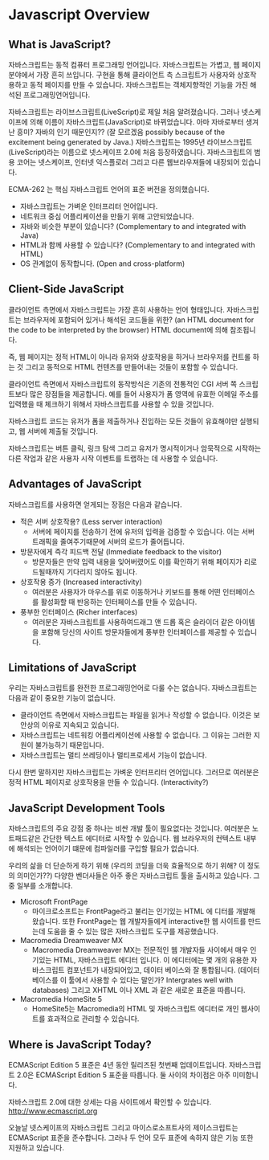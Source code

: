 # Javascript Overview
## What is JavaScript?
자바스크립트는 동적 컴퓨터 프로그래밍 언어입니다. 자바스크립트는 가볍고, 웹 페이지 분야에서 가장 흔히 쓰입니다. 구현을 통해 클라이언트 측 스크립트가 사용자와 상호작용하고 동적 페이지를 만들 수 있습니다. 자바스크립트는 객체지향적인 기능을 가진 해석된 프로그래밍언어입니다.

자바스크립트는 라이브스크립트(LiveScript)로 제일 처음 알려졌습니다. 그러나 넷스케이프에 의해 이름이 자바스크립트(JavaScript)로 바뀌었습니다. 아마 자바로부터 생겨난 흥미? 자바의 인기 때문인지?? (잘 모르겠음 possibly because of the excitement being generated by Java.) 자바스크립트는 1995년 라이브스크립트(LiveScript)라는 이름으로 넷스케이프 2.0에 처음 등장하였습니다. 자바스크립트의 범용 코어는 넷스케이프, 인터넷 익스플로러 그리고 다른 웹브라우져들에 내장되어 있습니다.

ECMA-262 는 핵심 자바스크립트 언어의 표준 버전을 정의했습니다.

* 자바스크립트는 가벼운 인터프리터 언어입니다.
* 네트워크 중심 어플리케이션을 만들기 위해 고안되었습니다.
* 자바와 비슷한 부분이 있습니다? (Complementary to and integrated with Java)
* HTML과 함께 사용할 수 있습니다? (Complementary to and integrated with HTML)
* OS 관계없이 동작합니다. (Open and cross-platform)

## Client-Side JavaScript
 클라이언트 측면에서 자바스크립트는 가장 흔히 사용하는 언어 형태입니다. 자바스크립트는 브라우저에 포함되어 있거나  해석된 코드들을 위한? (an HTML document for the code to be interpreted by the browser) HTML document에 의해 참조됩니다.

즉, 웹 페이지는 정적 HTML이 아니라 유저와 상호작용을 하거나 브라우저를 컨트롤 하는 것 그리고 동적으로 HTML 컨텐츠를 만들어내는 것들이 포함할 수 있습니다.

클라이언트 측면에서 자바스크립트의 동작방식은 기존의 전통적인  CGI 서버 쪽 스크립트보다  많은 장점들을 제공합니다. 예를 들어 사용자가 폼 영역에 유효한 이메일 주소를 입력했을 때 체크하기 위해서 자바스크립트를 사용할 수 있을 것입니다.

자바스크립트 코드는 유저가 폼을 제출하거나 진입하는 모든 것들이 유효해야만 실행되고, 웹 서버에 제출될 것입니다.

자바스크립트는 버튼 클릭, 링크 탐색 그리고 유저가 명시적이거나 암묵적으로 시작하는 다른 작업과 같은 사용자 시작 이벤트를 트랩하는 데 사용할 수 있습니다.

## Advantages of JavaScript
자바스크립트를 사용하면 얻게되는 장점은 다음과 같습니다.

*  적은 서버 상호작용? (Less server interaction)
	* 서버에 페이지를 전송하기 전에 유저의 입력을 검증할 수 있습니다. 이는 서버 트래픽을 줄여주기때문에 서버의 로드가 줄어듭니다.
*  방문자에게 즉각 피드백 전달 (Immediate feedback to the visitor)
	* 방문자들은 만약 입력 내용을 잊어버렸어도 이를 확인하기 위해 페이지가 리로드될때까지 기다리지 않아도 됩니다.
* 상호작용 증가 (Increased interactivity)
	* 여러분은 사용자가 마우스를 위로 이동하거나 키보드를 통해 어떤 인터페이스를 활성화할 때 반응하는 인터페이스를 만들 수 있습니다.
* 풍부한 인터페이스 (Richer interfaces)
	* 여러분은 자바스크립트를 사용하여드래그 앤 드롭 혹은 슬라이더 같은 아이템을 포함해 당신의 사이트 방문자들에게 풍부한 인터페이스를 제공할 수 있습니다.

## Limitations of JavaScript
우리는 자바스크립트를 완전한 프로그래밍언어로 다룰 수는 없습니다. 자바스크립트는 다음과 같이 중요한 기능이 없습니다.

* 클라이언트 측면에서 자바스크립트는 파일을 읽거나 작성할 수 없습니다. 이것은 보안상의 이유로 지속되고 있습니다.
* 자바스크립트는 네트워킹 어플리케이션에 사용할 수 없습니다. 그 이유는 그러한 지원이 불가능하기 때문입니다.
* 자바스크립트는 멀티 쓰레딩이나 멀티프로세서 기능이 없습니다.

다시 한번 말하지만 자바스크립트는 가벼운 인터프리터 언어입니다. 그러므로 여러분은 정적 HTML 페이지로 상호작용을 만들 수 있습니다. (Interactivity?)

## JavaScript Development Tools
자바스크립트의 주요 강점 중 하나는 비싼 개발 툴이 필요없다는 것입니다. 여러분은 노트패드같은 간단한 텍스트 에디터로 시작할 수 있습니다. 웹 브라우저의 컨텍스트 내부에 해석되는 언어이기 떄문에 컴파일러를 구입할 필요가 없습니다.

우리의 삶을 더 단순하게 하기 위해 (우리의 코딩을 더욱 효율적으로 하기 위해? 이 정도의 의미인가??) 다양한 벤더사들은 아주 좋은 자바스크립트 툴을 출시하고 있습니다. 그 중 일부를 소개합니다.

* Microsoft FrontPage
	* 마이크로소프트는 FrontPage라고 불리는 인기있는 HTML  에 디터를 개발해왔습니다. 또한 FrontPage는 웹 개발자들에게 interactive한 웹 사이트를 만드는데 도움을 줄 수 있는 많은 자바스크립트 도구를 제공했습니다.
* Macromedia Dreamweaver MX
	* Macromedia Dreamweaver MX는 전문적인 웹 개발자들 사이에서 매우 인기있는 HTML, 자바스크립트 에디터 입니다. 이 에디터에는 몇 개의 유용한 자바스크립트 컴포넌트가 내장되어있고, 데이터 베이스와 잘 통합됩니다. (데이터 베이스를 이 툴에서 사용할 수 있다는 말인가?  Intergrates well with databases) 그리고  XHTML 이나  XML 과 같은 새로운 표준을 따릅니다.
* Macromedia HomeSite 5
	* HomeSite5는 Macromedia의 HTML 및 자바스크립트 에디터로 개인 웹사이트를 효과적으로 관리할 수 있습니다.

## Where is JavaScript Today?
ECMAScript Edition 5 표준은 4년 동안 릴리즈된 첫번째 업데이트입니다. 자바스크립트 2.0은 ECMAScript Edition 5 표준을 따릅니다. 둘 사이의 차이점은 아주 미미합니다.

자바스크립트 2.0에 대한 상세는 다음 사이트에서 확인할 수 있습니다. http://www.ecmascript.org

오늘날 넷스케이프의 자바스크립트 그리고 마이스로소프트사의 제이스크립트는 ECMAScript 표준을 준수합니다. 그러나 두 언어 모두 표준에 속하지 않은 기능 또한 지원하고 있습니다.
